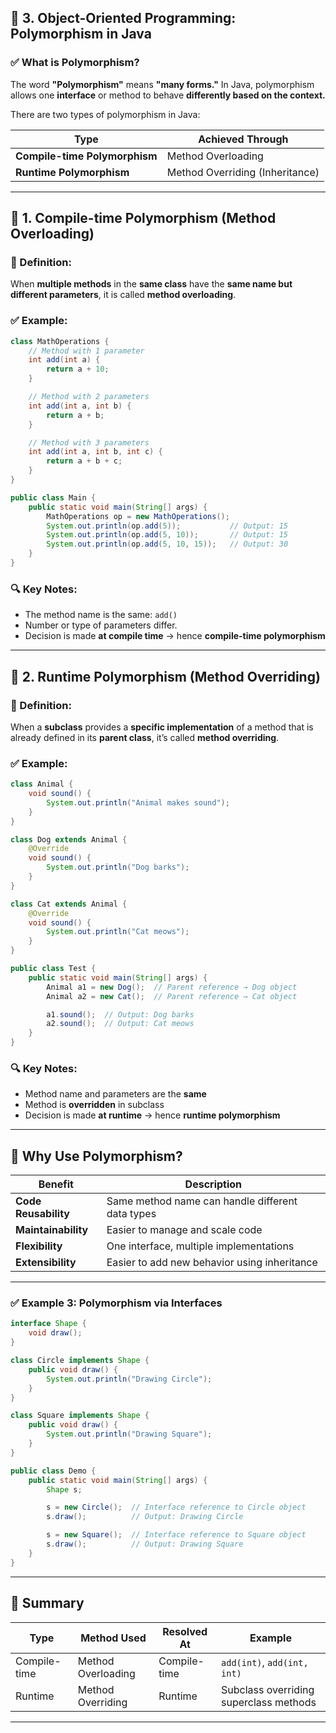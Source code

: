 ## 🔷 3. Object-Oriented Programming: **Polymorphism in Java**

### ✅ What is Polymorphism?

The word **"Polymorphism"** means **"many forms."**
In Java, polymorphism allows one **interface** or method to behave **differently based on the context.**

There are two types of polymorphism in Java:

| Type                          | Achieved Through                |
| ----------------------------- | ------------------------------- |
| **Compile-time Polymorphism** | Method Overloading              |
| **Runtime Polymorphism**      | Method Overriding (Inheritance) |

---

## 🔹 1. Compile-time Polymorphism (Method Overloading)

### 📌 Definition:

When **multiple methods** in the **same class** have the **same name but different parameters**, it is called **method overloading**.

### ✅ Example:

```java
class MathOperations {
    // Method with 1 parameter
    int add(int a) {
        return a + 10;
    }

    // Method with 2 parameters
    int add(int a, int b) {
        return a + b;
    }

    // Method with 3 parameters
    int add(int a, int b, int c) {
        return a + b + c;
    }
}

public class Main {
    public static void main(String[] args) {
        MathOperations op = new MathOperations();
        System.out.println(op.add(5));           // Output: 15
        System.out.println(op.add(5, 10));       // Output: 15
        System.out.println(op.add(5, 10, 15));   // Output: 30
    }
}
```

### 🔍 Key Notes:

* The method name is the same: `add()`
* Number or type of parameters differ.
* Decision is made **at compile time** → hence **compile-time polymorphism**

---

## 🔹 2. Runtime Polymorphism (Method Overriding)

### 📌 Definition:

When a **subclass** provides a **specific implementation** of a method that is already defined in its **parent class**, it’s called **method overriding**.

### ✅ Example:

```java
class Animal {
    void sound() {
        System.out.println("Animal makes sound");
    }
}

class Dog extends Animal {
    @Override
    void sound() {
        System.out.println("Dog barks");
    }
}

class Cat extends Animal {
    @Override
    void sound() {
        System.out.println("Cat meows");
    }
}

public class Test {
    public static void main(String[] args) {
        Animal a1 = new Dog();  // Parent reference → Dog object
        Animal a2 = new Cat();  // Parent reference → Cat object

        a1.sound();  // Output: Dog barks
        a2.sound();  // Output: Cat meows
    }
}
```

### 🔍 Key Notes:

* Method name and parameters are the **same**
* Method is **overridden** in subclass
* Decision is made **at runtime** → hence **runtime polymorphism**

---

## 🎯 Why Use Polymorphism?

| Benefit              | Description                                      |
| -------------------- | ------------------------------------------------ |
| **Code Reusability** | Same method name can handle different data types |
| **Maintainability**  | Easier to manage and scale code                  |
| **Flexibility**      | One interface, multiple implementations          |
| **Extensibility**    | Easier to add new behavior using inheritance     |

---

### ✅ Example 3: Polymorphism via Interfaces

```java
interface Shape {
    void draw();
}

class Circle implements Shape {
    public void draw() {
        System.out.println("Drawing Circle");
    }
}

class Square implements Shape {
    public void draw() {
        System.out.println("Drawing Square");
    }
}

public class Demo {
    public static void main(String[] args) {
        Shape s;

        s = new Circle();  // Interface reference to Circle object
        s.draw();          // Output: Drawing Circle

        s = new Square();  // Interface reference to Square object
        s.draw();          // Output: Drawing Square
    }
}
```

---

## 🧠 Summary

| Type         | Method Used        | Resolved At  | Example                                |
| ------------ | ------------------ | ------------ | -------------------------------------- |
| Compile-time | Method Overloading | Compile-time | `add(int)`, `add(int, int)`            |
| Runtime      | Method Overriding  | Runtime      | Subclass overriding superclass methods |

---
 
